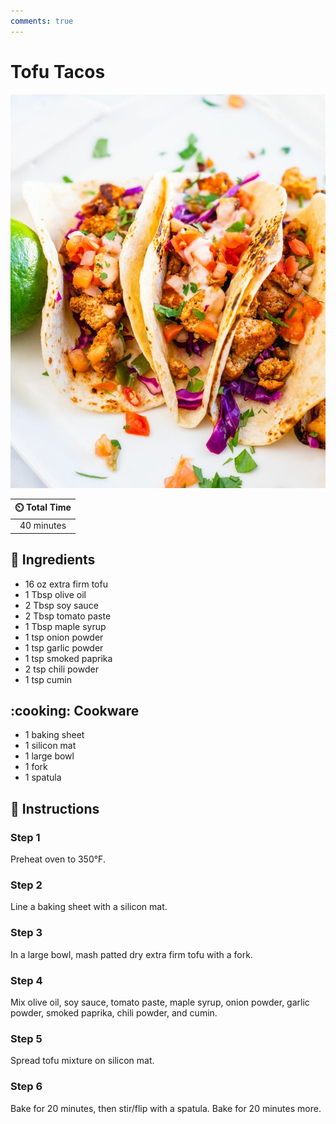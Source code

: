 ```yaml
---
comments: true
---
```

# Tofu Tacos

![Tofu Tacos](../assets/images/tofu-tacos.jpg)

| :timer_clock: Total Time |
|:-----------------------: |
| 40 minutes |

## :salt: Ingredients

- 16 oz extra firm tofu
- 1 Tbsp olive oil
- 2 Tbsp soy sauce
- 2 Tbsp tomato paste
- 1 Tbsp maple syrup
- 1 tsp onion powder
- 1 tsp garlic powder
- 1 tsp smoked paprika
- 2 tsp chili powder
- 1 tsp cumin

## :cooking: Cookware

- 1 baking sheet
- 1 silicon mat
- 1 large bowl
- 1 fork
- 1 spatula

## :pencil: Instructions

### Step 1

Preheat oven to 350°F.

### Step 2

Line a baking sheet with a silicon mat.

### Step 3

In a large bowl, mash patted dry extra firm tofu with a fork.

### Step 4

Mix olive oil, soy sauce, tomato paste, maple syrup, onion powder, garlic powder, smoked paprika, chili powder, and
cumin.

### Step 5

Spread tofu mixture on silicon mat.

### Step 6

Bake for 20 minutes, then stir/flip with a spatula. Bake for 20 minutes more.
